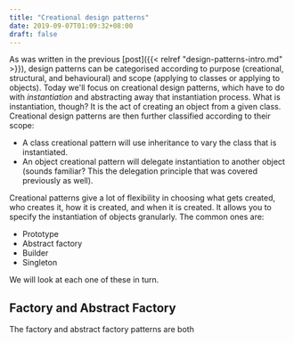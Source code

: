 ```yaml
---
title: "Creational design patterns"
date: 2019-09-07T01:09:32+08:00
draft: false
---
```


As was written in the previous [post]({{< relref "design-patterns-intro.md" >}}), design patterns can be categorised according to purpose (creational, structural, and behavioural) and scope (applying to classes or applying to objects). Today we'll focus on creational design patterns, which have to do with *instantiation* and abstracting away that instantiation process. What is instantiation, though? It is the act of creating an object from a given class. Creational design patterns are then further classified according to their scope:

* A class creational pattern will use inheritance to vary the class that is instantiated.
* An object creational pattern will delegate instantiation to another object (sounds familiar? This the delegation principle that was covered previously as well).

Creational patterns give a lot of flexibility in choosing what gets created, who creates it, how it is created, and when it is created. It allows you to specify the instantiation of objects granularly. The common ones are:

* Prototype
* Abstract factory
* Builder
* Singleton

We will look at each one of these in turn.

## Factory and Abstract Factory

The factory and abstract factory patterns are both
